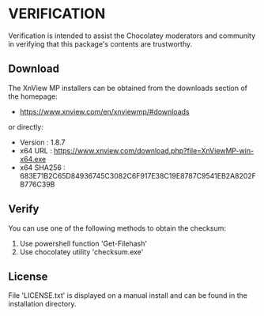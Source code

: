 # VERIFICATION
Verification is intended to assist the Chocolatey moderators and community in verifying that this package's contents are trustworthy.

## Download
The XnView MP installers can be obtained from the downloads section of 
the homepage:
- https://www.xnview.com/en/xnviewmp/#downloads

or directly:
- Version    : 1.8.7
- x64 URL    : https://www.xnview.com/download.php?file=XnViewMP-win-x64.exe
- x64 SHA256 : 683E71B2C65D84936745C3082C6F917E38C19E8787C9541EB2A8202FB776C39B


## Verify
You can use one of the following methods to obtain the checksum:
1. Use powershell function 'Get-Filehash'
2. Use chocolatey utility 'checksum.exe'


## License
File 'LICENSE.txt' is displayed on a manual install and can be found in
the installation directory.
